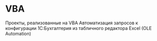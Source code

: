 # VBA
Проекты, реализованные на VBA
Автоматизация запросов к конфигурации 1С:Бухгалтерия из табличного редактора Excel (OLE Automation)
